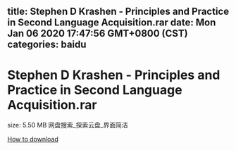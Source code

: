 
title: Stephen D Krashen - Principles and Practice in Second Language Acquisition.rar
date: Mon Jan 06 2020 17:47:56 GMT+0800 (CST)    
categories: baidu
---

# Stephen D Krashen - Principles and Practice in Second Language Acquisition.rar
size: 5.50 MB
 网盘搜索_探索云盘_界面简洁
 

[How to download](https://bpcam.bemobtrk.com/go/2ceec3aa-1ca2-46d6-b9ff-aaa5c184517c?jno=1260)